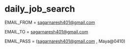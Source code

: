 # daily_job_search
EMAIL_FROM = sagarnaresh401@gmail.com

EMAIL_TO = sagarnaresh401@gmail.com

EMAIL_PASS = (sagarnaresh401@gmail.com , Maya@0410)
